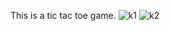 This is a tic tac toe game.
![k1](https://github.com/JohnnyCappuccino/tikatac/assets/105884435/48d83ebd-2c9e-4301-8343-d05de550e885)
![k2](https://github.com/JohnnyCappuccino/tikatac/assets/105884435/bc30b67d-398b-4f56-bce7-97430118b4a7)

